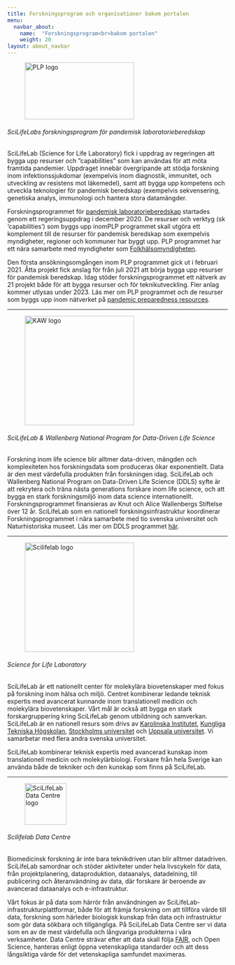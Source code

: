 ```yaml
---
title: Forskningsprogram och organisationer bakom portalen
menu:
  navbar_about:
    name:  "Forskningsprogram<br>bakom portalen"
    weight: 20
layout: about_navbar
---
```


<div class="row">
  <div class="col-12 col-md-4 col-lg-3 d-none d-md-block">
    <figure class="figure mt-3">
      <img width="250" height="130" alt="PLP logo" src="/img/plp_default2.png">
    </figure>
  </div>
  <div class="col-12 col-md-8 col-lg-9">
    <h6>SciLifeLabs forskningsprogram för pandemisk laboratorieberedskap</h6>
    <p>SciLifeLab (Science for Life Laboratory) fick i uppdrag av regeringen att bygga upp resurser och ”capabilities” som kan användas för att möta framtida pandemier. Uppdraget innebär övergripande att stödja forskning inom infektionssjukdomar (exempelvis inom diagnostik, immunitet, och utveckling av resistens mot läkemedel), samt att bygga upp kompetens och utveckla teknologier för pandemisk beredskap (exempelvis sekvensering, genetiska analys, immunologi och hantera stora datamängder.</p>
    <p>Forskningsprogrammet för <a href="https://www.scilifelab.se/capabilities/pandemic-laboratory-preparedness/">pandemisk laboratorieberedskap</a>  startades genom ett regeringsuppdrag i december 2020. De resurser och verktyg (sk ‘capabilities’) som byggs upp inomPLP programmet skall utgöra ett komplement till de resurser för pandemisk beredskap som exempelvis myndigheter, regioner och kommuner har byggt upp. PLP programmet har ett nära samarbete med myndigheter som <a href="https://folkhalsomyndigheten.se">Folkhälsomyndigheten</a>.</p>
    <p>Den första ansökningsomgången inom PLP programmet gick ut i februari 2021. Åtta projekt fick anslag för från juli 2021 att börja bygga upp resurser för pandemisk beredskap. Idag stöder forskningsprogrammet ett nätverk av 21 projekt både för att bygga resurser och för teknikutveckling. Fler anlag kommer utlysas under 2023. Läs mer om PLP programmet och de resurser som byggs upp inom nätverket på <a href="https://www.covid19dataportal.se/resources/">pandemic preparedness resources</a>.</p>
  </div>
</div>
<hr class="faded" />

<div class="row mt-4">
  <div class="col-12 col-md-4 col-lg-3 d-none d-md-block">
    <figure class="figure">
      <img width="250" alt="KAW logo" src="/img/logos/scilifelab_kaw_logo.png">
    </figure>
  </div>
  <div class="col-12 col-md-8 col-lg-9">
    <h6>SciLifeLab & Wallenberg National Program for Data-Driven Life Science</h6>
    <p>Forskning inom life science blir alltmer data-driven, mängden och komplexiteten hos forskningsdata som produceras ökar exponentiellt. Data är den mest värdefulla produkten från forskningen idag. SciLifeLab och Wallenberg National Program on Data-Driven Life Science (DDLS) syfte är att rekrytera och träna nästa generations forskare inom life science, och att bygga en stark forskningsmiljö inom data science internationellt. Forskningsprogrammet finansieras av Knut och Alice Wallenbergs Stiftelse över 12 år. SciLifeLab som en nationell forskningsinfrastruktur koordinerar Forskningsprogrammet i nära samarbete med tio svenska universitet och Naturhistoriska museet. Läs mer om DDLS programmet <a href="https://www.scilifelab.se/data-driven/">här</a>.</p>
  </div>
</div>
<hr class="faded" />

<div class="row mt-4">
  <div class="col-12 col-md-4 col-lg-3 d-none d-md-block">
    <figure class="figure">
      <img width="250" alt="Scilifelab logo" src="/img/logos/scilifelab-logo.svg">
    </figure>
  </div>
  <div class="col-12 col-md-8 col-lg-9">
    <h6 class="d-md-none">Science for Life Laboratory</h6>
    <p>SciLifeLab är ett nationellt center för molekylära biovetenskaper med fokus på forskning inom hälsa och miljö. Centret kombinerar ledande teknisk expertis med avancerat kunnande inom translationell medicin och molekylära biovetenskaper. Vårt mål är också att bygga en stark forskargruppering kring SciLifeLab genom utbildning och samverkan. SciLifeLab är en nationell resurs som drivs av <a href="https://www.ki.se/">Karolinska Institutet</a>, <a href="https://www.kth.se/">Kungliga Tekniska Högskolan</a>, <a href="https://www.su.se/">Stockholms universitet</a> och <a href="https://www.uu.se/">Uppsala universitet</a>. Vi samarbetar med flera andra svenska universitet.</p>
    <p>SciLifeLab kombinerar teknisk expertis med avancerad kunskap inom translationell medicin och molekylärbiologi. Forskare från hela Sverige kan använda både de tekniker och den kunskap som finns på SciLifeLab.</p>
  </div>
</div>
<hr class="faded" />

<div class="row mt-4">
  <div class="col-12 col-md-4 col-lg-3 d-none d-md-block">
    <figure class="figure">
      <img height="95" alt="SciLifeLab Data Centre logo" src="/img/logos/dc_branding_light_bg.svg">
    </figure>
  </div>
  <div class="col-12 col-md-8 col-lg-9">
    <h6 class="d-md-none">Scilifelab Data Centre</h6>
    <p>Biomedicinsk forskning är inte bara teknikdriven utan blir alltmer datadriven. SciLifeLab samordnar och stöder aktiviteter under hela livscykeln för data, från projektplanering, dataproduktion, dataanalys, datadelning, till publicering och återanvändning av data, där forskare är beroende av avancerad dataanalys och e-infrastruktur.</p>
    <p>Vårt fokus är på data som härrör från användningen av SciLifeLab-infrastrukturplattformar, både för att främja forskning om att tillföra värde till data, forskning som härleder biologisk kunskap från data och infrastruktur som gör data sökbara och tillgängliga. På SciLifeLab Data Centre ser vi data som en av de mest värdefulla och långvariga produkterna i våra verksamheter. Data Centre strävar efter att data skall följa <a href="https://www.force11.org/group/fairgroup/fairprinciples">FAIR</a>, och Open Science, hanteras enligt öppna vetenskapliga standarder och att dess långsiktiga värde för det vetenskapliga samfundet maximeras.</p>
  </div>
</div>
